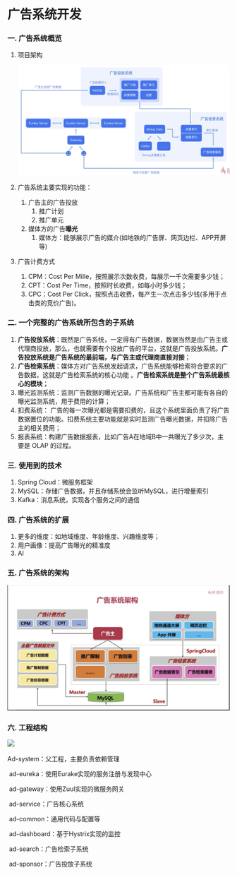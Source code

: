 # 广告系统开发

### 一. 广告系统概览

1. 项目架构
   
   ![](project_structure.png)
   
2. 广告系统主要实现的功能：

   1. 广告主的广告投放
      1. 推广计划
      2. 推广单元
   2. 媒体方的广告**曝光**
      1. 媒体方：能够展示广告的媒介(如地铁的广告屏、网页边栏、APP开屏等)

3. 广告计费方式
   1. CPM：Cost Per Mille，按照展示次数收费，每展示一千次需要多少钱；
   2. CPT：Cost Per Time，按照时长收费，如每小时多少钱；
   3. CPC：Cost Per Click，按照点击收费，每产生一次点击多少钱(多用于点击类的竞价广告)。

### 二. 一个完整的广告系统所包含的子系统

1. **广告投放系统**：既然是广告系统，一定得有广告数据，数据当然是由广告主或代理商投放，那么，也就需要有个投放广告的平台，这就是广告投放系统。**广告投放系统是广告系统的最前端，与广告主或代理商直接对接**；
2. **广告检索系统**：媒体方对广告系统发起请求，广告系统能够检索符合要求的广告数据，这就是广告检索系统的核心功能 。**广告检索系统是整个广告系统最核心的模块**；
3. 曝光监测系统：监测广告数据的曝光记录。广告系统和广告主都可能有各自的曝光监测系统，用于费用的计算；
4. 扣费系统： 广告的每一次曝光都是需要扣费的，且这个系统里面负责了将广告数据置位的功能。扣费系统主要功能就是实时监测广告曝光数据，并扣除广告主的相关费用；
5. 报表系统：构建广告数据报表，比如广告A在地域B中一共曝光了多少次，主要是 OLAP 的过程。

### 三. 使用到的技术

1. Spring Cloud：微服务框架
2. MySQL：存储广告数据，并且存储系统会监听MySQL，进行增量索引
3. Kafka：消息系统，实现各个服务之间的通信

### 四. 广告系统的扩展

1. 更多的维度：如地域维度、年龄维度、兴趣维度等；
2. 用户画像：提高广告曝光的精准度
3. AI

### 五. 广告系统的架构

![](ad_architecture.png)

### 六. 工程结构

![](/Users/william/Desktop/GitResp/ad-system/docs/ad_system_architecture.png)

Ad-system：父工程，主要负责依赖管理

​	ad-eureka：使用Eurake实现的服务注册与发现中心

​	ad-gateway：使用Zuul实现的微服务网关

​	ad-service：广告核心系统

​		ad-common：通用代码与配置等

​		ad-dashboard：基于Hystrix实现的监控

​		ad-search：广告检索子系统

​		ad-sponsor：广告投放子系统